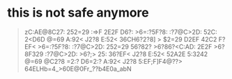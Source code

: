 # this is not safe anymore

> zC:AE@8C27: 252=29 :=>F 2E2F D6?: >6=:?5F?8: :?7@C>2D: 52C: 2<D6D @=69 A:92< J2?8 E:52< 36CH6?2?8] > $2=29 D2EF 42C2 F?EF< >6=:?5F?8: :?7@C>2D: 252=29 56?82? >6?86?<C:AD: 2E2F >6?8F329 :?7@C>2D: >6?;> 25: 36?EF< J2?8 E:52< 52A2E 5:3242 @=69 @C2?8 =2:? D6=2:? A:92< J2?8 5:EF;F]F4@??> 64ELHb=4_>60E@0Fr_??b4E0a_abN